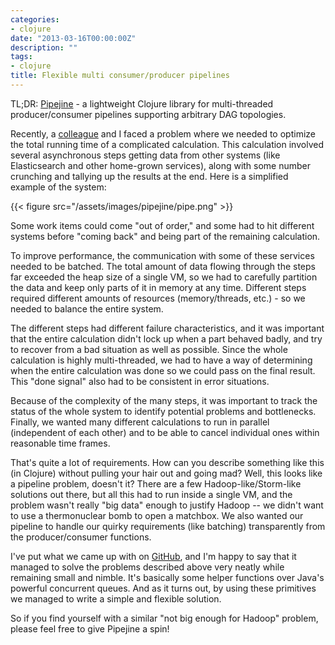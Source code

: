 ```yaml
---
categories:
- clojure
date: "2013-03-16T00:00:00Z"
description: ""
tags:
- clojure
title: Flexible multi consumer/producer pipelines
---
```


TL;DR: [Pipejine](https://github.com/martintrojer/pipejine) - a lightweight Clojure library for multi-threaded producer/consumer pipelines supporting arbitrary DAG topologies.

Recently, a [colleague](https://twitter.com/jonpither) and I faced a problem where we needed to optimize the total running time of a complicated calculation. This calculation involved several asynchronous steps getting data from other systems (like Elasticsearch and other home-grown services), along with some number crunching and tallying up the results at the end. Here is a simplified example of the system:

{{< figure src="/assets/images/pipejine/pipe.png" >}}

Some work items could come "out of order," and some had to hit different systems before "coming back" and being part of the remaining calculation.

To improve performance, the communication with some of these services needed to be batched. The total amount of data flowing through the steps far exceeded the heap size of a single VM, so we had to carefully partition the data and keep only parts of it in memory at any time. Different steps required different amounts of resources (memory/threads, etc.) - so we needed to balance the entire system.

The different steps had different failure characteristics, and it was important that the entire calculation didn't lock up when a part behaved badly, and try to recover from a bad situation as well as possible. Since the whole calculation is highly multi-threaded, we had to have a way of determining when the entire calculation was done so we could pass on the final result. This "done signal" also had to be consistent in error situations.

Because of the complexity of the many steps, it was important to track the status of the whole system to identify potential problems and bottlenecks. Finally, we wanted many different calculations to run in parallel (independent of each other) and to be able to cancel individual ones within reasonable time frames.

That's quite a lot of requirements. How can you describe something like this (in Clojure) without pulling your hair out and going mad? Well, this looks like a pipeline problem, doesn't it? There are a few Hadoop-like/Storm-like solutions out there, but all this had to run inside a single VM, and the problem wasn't really "big data" enough to justify Hadoop -- we didn't want to use a thermonuclear bomb to open a matchbox. We also wanted our pipeline to handle our quirky requirements (like batching) transparently from the producer/consumer functions.

I've put what we came up with on [GitHub](https://github.com/martintrojer/pipejine/), and I'm happy to say that it managed to solve the problems described above very neatly while remaining small and nimble. It's basically some helper functions over Java's powerful concurrent queues. And as it turns out, by using these primitives we managed to write a simple and flexible solution.

So if you find yourself with a similar "not big enough for Hadoop" problem, please feel free to give Pipejine a spin!
